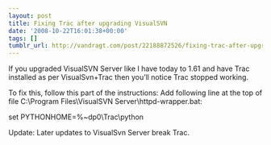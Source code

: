 ```yaml
---
layout: post
title: Fixing Trac after upgrading VisualSVN
date: '2008-10-22T16:01:38+00:00'
tags: []
tumblr_url: http://vandragt.com/post/22188872526/fixing-trac-after-upgrading-visualsvn
---
```

If you upgraded VisualSVN Server like I have today to 1.61 and have Trac installed as per VisualSvn+Trac then you’ll notice Trac stopped working.

To fix this, follow this part of the instructions:
Add following line at the top of file C:\Program Files\VisualSVN Server\httpd-wrapper.bat:

set PYTHONHOME=%~dp0\Trac\python

Update: Later updates to VisualSvn Server break Trac.
